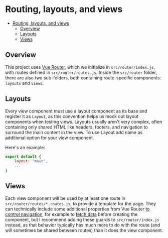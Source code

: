 # Routing, layouts, and views

- [Routing, layouts, and views](#routing-layouts-and-views)
  - [Overview](#overview)
  - [Layouts](#layouts)
  - [Views](#views)

## Overview

This project uses [Vue Router](tech.md#vue-router), which we initialize in `src/router/index.js`, with routes defined in `src/router/routes.js`. Inside the `src/router` folder, there are also two sub-folders, both containing route-specific components: `layouts` and `views`.

## Layouts

Every view component must use a layout component as its base and register it as `Layout`, as this convention helps us mock out layout components when testing views. Layouts usually aren't very complex, often containing only shared HTML like headers, footers, and navigation to surround the main content in the view.
To use Layout add name as additional option for your view component.

Here's an example:

```javascript
export default {
    layout: 'main',
    ...
}
```

## Views

Each view component will be used by at least one route in `src/router/routes/*.routes.js`, to provide a template for the page. They can technically include some additional properties from Vue Router [to control navigation](https://router.vuejs.org/guide/advanced/navigation-guards.html), for example to [fetch data](https://router.vuejs.org/guide/advanced/data-fetching.html#fetching-before-navigation) before creating the component, but I recommend adding these guards to `src/router/index.js` instead, as that behavior typically has much more to do with the route (and will sometimes be shared between routes) than it does the view component.
